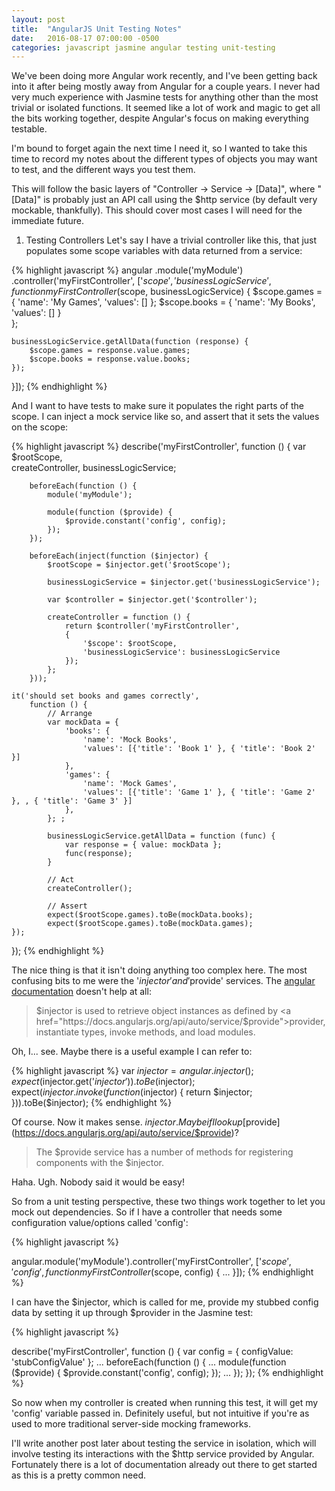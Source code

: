 ```yaml
---
layout: post
title:  "AngularJS Unit Testing Notes"
date:   2016-08-17 07:00:00 -0500
categories: javascript jasmine angular testing unit-testing
---
```


We've been doing more Angular work recently, and I've been getting back into it after being mostly away from Angular for a couple years. I never had very much experience with Jasmine tests for anything other than the most trivial or isolated functions. It seemed like a lot of work and magic to get all the bits working together, despite Angular's focus on making everything testable. 

I'm bound to forget again the next time I need it, so I wanted to take this time to record my notes about the different types of objects you may want to test, and the different ways you test them.

This will follow the basic layers of "Controller -> Service -> [Data]", where "[Data]" is probably just an API call using the $http service (by default very mockable, thankfully). This should cover most cases I will need for the immediate future.

1. Testing Controllers
Let's say I have a trivial controller like this, that just populates some scope variables with data returned from a service:
    
{% highlight javascript %}
angular
  .module('myModule')
  .controller('myFirstController', ['$scope', 'businessLogicService',
    function myFirstController($scope, businessLogicService) {
        $scope.games = {
            'name': 'My Games',
            'values': []
        };
        $scope.books = {
            'name': 'My Books',                    
            'values': []
        }            
    };
  
    businessLogicService.getAllData(function (response) {
        $scope.games = response.value.games;
        $scope.books = response.value.books;
    });
}]);
{% endhighlight %}

And I want to have tests to make sure it populates the right parts of the scope. I can inject a mock service like so, and assert that it sets the values on the scope:

{% highlight javascript %}
describe('myFirstController',
    function () {
        var $rootScope,            
            createController,
            businessLogicService;

        beforeEach(function () {
            module('myModule');

            module(function ($provide) {
                $provide.constant('config', config);
            });
        });

        beforeEach(inject(function ($injector) {
            $rootScope = $injector.get('$rootScope');
            
            businessLogicService = $injector.get('businessLogicService');

            var $controller = $injector.get('$controller');

            createController = function () {
                return $controller('myFirstController',
                {
                    '$scope': $rootScope,
                    'businessLogicService': businessLogicService
                });
            };
        }));

    it('should set books and games correctly',
        function () {
            // Arrange
            var mockData = { 
                'books': {
                    'name': 'Mock Books',
                    'values': [{'title': 'Book 1' }, { 'title': 'Book 2' }]
                },
                'games': {
                    'name': 'Mock Games',
                    'values': [{'title': 'Game 1' }, { 'title': 'Game 2' }, , { 'title': 'Game 3' }]
                },
            }; ;
            
            businessLogicService.getAllData = function (func) {
                var response = { value: mockData };
                func(response);
            }

            // Act
            createController();

            // Assert
            expect($rootScope.games).toBe(mockData.books);
            expect($rootScope.games).toBe(mockData.games);
    });
});
{% endhighlight %}

The nice thing is that it isn't doing anything too complex here. The most confusing bits to me were the '$injector' and '$provide' services. The [angular documentation](https://docs.angularjs.org/api/auto/service/$injector) doesn't help at all:

>$injector is used to retrieve object instances as defined by <a href="https://docs.angularjs.org/api/auto/service/$provide">provider</a>, instantiate types, invoke methods, and load modules.

Oh, I... see. Maybe there is a useful example I can refer to:

{% highlight javascript %}
var $injector = angular.injector();
expect($injector.get('$injector')).toBe($injector);
expect($injector.invoke(function($injector) {
  return $injector;
})).toBe($injector);
{% endhighlight %}

Of course. Now it makes sense. $injector.
Maybe if I look up [$provide](https://docs.angularjs.org/api/auto/service/$provide)?

>The $provide service has a number of methods for registering components with the $injector.

Haha. Ugh. Nobody said it would be easy!

So from a unit testing perspective, these two things work together to let you mock out dependencies. So if I have a controller that needs some configuration value/options called 'config':

{% highlight javascript %}

angular.module('myModule').controller('myFirstController', ['$scope', 'config', function myFirstController($scope, config) {
...
}]);
{% endhighlight %}

I can have the $injector, which is called for me, provide my stubbed config data by setting it up through $provider in the Jasmine test:

{% highlight javascript %}

describe('myFirstController',
    function () {
        var config = { configValue: 'stubConfigValue' };
        ...
        beforeEach(function () {
            ...
            module(function ($provide) {
                $provide.constant('config', config);
            });
            ...
        });
    });
{% endhighlight %}

So now when my controller is created when running this test, it will get my 'config' variable passed in. Definitely useful, but not intuitive if you're as used to more traditional server-side mocking frameworks.

I'll write another post later about testing the service in isolation, which will involve testing its interactions with the $http service provided by Angular. Fortunately there is a lot of documentation already out there to get started as this is a pretty common need.